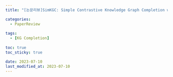 ```yaml
---
title: "[논문리뷰]SimKGC: Simple Contrastive Knowledge Graph Completion with Pre-trained Language Models "

categories: 
  - PaperReview
  
tags:
  - [KG Completion]
  
toc: true
toc_sticky: true

date: 2023-07-10
last_modified_at: 2023-07-10
---
```


